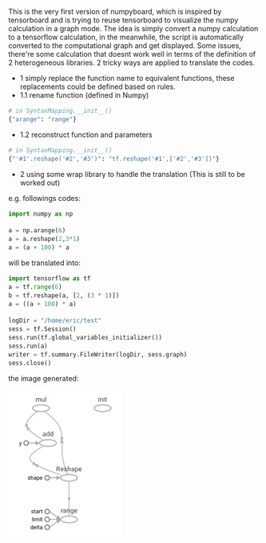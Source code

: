 This is the very first version of numpyboard, which is inspired by tensorboard and is trying to reuse tensorboard to visualize the numpy calculation in a graph mode.
The idea is simply convert a numpy calculation to a tensorflow calculation, in the meanwhile, the script is automatically converted to the computational graph and get displayed.
Some issues, there're some calculation that doesnt work well in terms of the definition of 2 heterogeneous libraries. 2 tricky ways are applied to translate the codes.

- 1 simply replace the function name to equivalent functions, these replacements could be defined based on rules.
 - 1.1 rename function (defined in Numpy)
```python
# in SyntaxMapping.__init__()
{"arange": "range"}
```
 - 1.2 reconstruct function and parameters
```python
# in SyntaxMapping.__init__()
{"'#1'.reshape('#2','#3')": "tf.reshape('#1',['#2','#3'])"}
```
- 2 using some wrap library to handle the translation (This is still to be worked out)

e.g. followings codes:
```python
import numpy as np

a = np.arange(6)
a = a.reshape(2,3*1)
a = (a + 100) * a
```

will be translated into:
```python
import tensorflow as tf
a = tf.range(6)
b = tf.reshape(a, [2, (3 * 1)])
a = ((a + 100) * a)

logDir = "/home/eric/test" 
sess = tf.Session()
sess.run(tf.global_variables_initializer())
sess.run(a)
writer = tf.summary.FileWriter(logDir, sess.graph)
sess.close()
```
the image generated:

![tb-result](img/tb-result.png?raw=true)